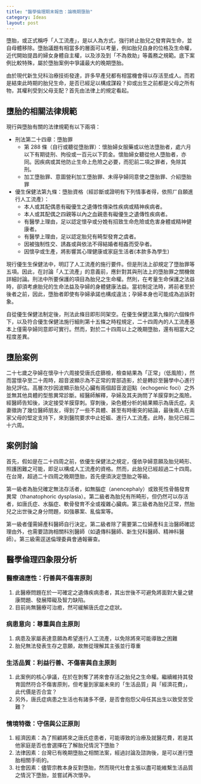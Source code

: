 ```yaml
---
title: "醫學倫理期末報告：論晚期墮胎"
category: Ideas
layout: post
---
```


墮胎，或正式稱呼「人工流產」，是以人為方式，強行終止胎兒之發育與生命，並自母體移除。墮胎議題有相當多的層面可以考量，例如胎兒自身的位格及生命權，近代開始提昌的婦女身體自主權，以及涉及到「不為救助」等義務之規範。底下案例比較特殊，屬於墮胎案例中爭議最大的晚期墮胎。

由於現代新生兒科治療技術發達，許多早產兒都有相當機會得以存活至成人。而若是結束此時期的胎兒生命，是否已經足以構成謀殺？抑或出生之前都是父母之所有物，其權利受到父母支配？首先由法律上的規定看起。

## 墮胎的相關法律規範

現行與墮胎有關的法律規範有以下兩項：

- 刑法第二十四章：墮胎罪
  - 第 288 條（自行或聽從墮胎罪）：懷胎婦女服藥或以他法墮胎者，處六月以下有期徒刑、拘役或一百元以下罰金。懷胎婦女聽從他人墮胎者，亦同。因疾病或其他防止生命上危險之必要，而犯前二項之罪者，免除其刑。
  - 加工墮胎罪、意圖營利加工墮胎罪、未得孕婦同意使之墮胎罪、介紹墮胎罪
- 優生保健法第九條：墮胎資格（經診斷或證明有下列情事者得，依照ㄏ自願進行人工流產）：
  - 本人或其配偶患有礙優生之遺傳性傳染性疾病或精神疾病者。
  - 本人或其配偶之四親等以內之血親患有礙優生之遺傳性疾病者。
  - 有醫學上理由，足以認定懷孕或分娩有招致生命危險或危害身體或精神健康者。
  - 有醫學上理由，足以認定胎兒有畸型發育之虞者。
  - 因被強制性交、誘姦或與依法不得結婚者相姦而受孕者。
  - 因懷孕或生產，將影響其心理健康或家庭生活者(本款多為學生)

現行優生生保健法中，明訂了人工流產的施行要件。但是刑法上卻規定了墮胎罪等五項。因此，在討論「人工流產」的意義前，應針對其與刑法上的墮胎罪之關機做詳細討論。刑法中所要保護的項目為胎兒之生命權。然則，在考量生命保護之法益時，卻須考慮胎兒的生命法益及孕婦的身體健康法益。當初制定法時，將前者至於後者之前，因此，墮胎者即使有孕婦承諾也構成違法；孕婦本身也可能成為追訴對象。

自從優生保健法制定後，刑法此條目即形同架空。在優生保健法第九條的六個條件下，以及符合優生保健法施行細則第十五條之時程規定，二十四周內的人工流產基本上僅需孕婦同意即可實行。然而，對於二十四周以上之晚期墮胎，還有相當大之程度差異。

## 墮胎案例

二十七歲之孕婦在懷孕十六周接受唐氏症篩檢，檢查結果為「正常」（低風險），然而當懷孕至二十周時，超音波顯示為不正常的胃部造影，於是轉診至醫學中心進行胎兒評估。高層次抄因波顯示胎兒心臟有兩個超音波迴點（echogenic foci）之外並無其他具體的型態異常診斷。經醫師解釋，孕婦及其夫詢問了羊膜穿刺之風險。經醫師告知後，決定接受羊膜穿刺。穿刺後，染色體分析的結果顯示為唐氏症。夫妻徵詢了幾位醫師朋友，得到了一些不具體、甚至有時衝突的結論，最後兩人在兩家父母的堅定支持下，來到醫院要求中止妊娠、進行人工流產。此時，胎兒已經二十六周。

## 案例討論

首先，假如是在二十四周之前，依優生保健法之規定，僅依孕婦意願及胎兒畸形、照護困難之可能，即足以構成人工流產的資格。然而，此胎兒已經超過二十四周。在台灣，超過二十四周之晚期墮胎，首先便須決定墮胎之等級。

第一級者為胎兒確定無法存活者，如無腦症（anencephaly）或致死性骨骼發育異常（thanatophoric dysplasia）。第二級者為胎兒有所畸形，但仍然可以存活者，如唐氏症、水腦症、軟骨發育不全或複雜心臟病。第三級者為胎兒正常，然胎兒之出世後之身分問題，如強暴案、亂倫案等。

第一級者僅需婦產科醫師自行決定。第二級者除了需要第二位婦產科主治醫師確認理由外，也需要諮詢相關科別醫師（如遺傳科醫師、新生兒科醫師、精神科醫師）。第三級需逕送倫理委員會通報審查。

## 醫學倫理四象限分析

### 醫療適應性：行善與不傷害原則

1. 此醫療問題在於一可確定之遺傳疾病患者，其出世後不可避免將面對大量之健康問題、發展障礙及智力缺陷。
2. 目前尚無醫療可治癒，然可緩解唐氏症之症狀。

### 病患意向：尊重與自主原則

1. 病患及家屬表達意願為希望進行人工流產，以免除將來可能導致之困難
2. 胎兒無法發表生存之意願，故無從理解其主張並行尊重

### 生活品質：利益行善、不傷害與自主原則

1. 此案例的核心爭議，在於在剝奪了將來會存活之胎兒之生命權。繼續維持其發育固然符合不傷害原則，但考量到家屬未來的「生活品質」與「經濟花費」，此代價是否合宜？
2. 另外，唐氏症病患之生活也有諸多不便，是否會抱怨父母任其出生以致受苦受難？

### 情境特徵：守信與公正原則

1. 經濟因素：為了照顧將來之唐氏症患者，可能導致的治療及就醫花費，若是其他家庭是否也會選擇在了解胎兒情況下墮胎？
2. 法律因素：台灣已有晚期墮胎之相關法案，經過討論及諮詢後，是可以進行墮胎相關手術的。
3. 社會因素：儘管宗教本身反對墮胎，然而現代社會主張以盡可能維繫生活品質之情況下墮胎，並嘗試再次懷孕。
